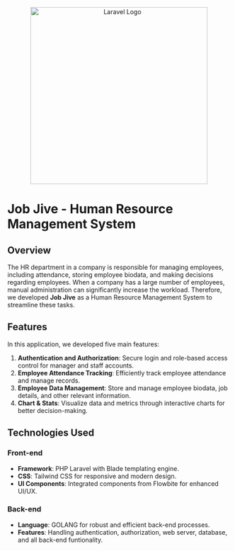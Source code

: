 <p align="center"><a href="https://laravel.com" target="_blank"><img src="https://raw.githubusercontent.com/laravel/art/master/logo-lockup/5%20SVG/2%20CMYK/1%20Full%20Color/laravel-logolockup-cmyk-red.svg" width="400" alt="Laravel Logo"></a></p>

# Job Jive - Human Resource Management System

## Overview

The HR department in a company is responsible for managing employees, including attendance, storing employee biodata, and making decisions regarding employees. When a company has a large number of employees, manual administration can significantly increase the workload. Therefore, we developed **Job Jive** as a Human Resource Management System to streamline these tasks.

## Features

In this application, we developed five main features:

1. **Authentication and Authorization**: Secure login and role-based access control for manager and staff accounts.
2. **Employee Attendance Tracking**: Efficiently track employee attendance and manage records.
4. **Employee Data Management**: Store and manage employee biodata, job details, and other relevant information.
5. **Chart & Stats**: Visualize data and metrics through interactive charts for better decision-making.

## Technologies Used

### Front-end

- **Framework**: PHP Laravel with Blade templating engine.
- **CSS**: Tailwind CSS for responsive and modern design.
- **UI Components**: Integrated components from Flowbite for enhanced UI/UX.

### Back-end

- **Language**: GOLANG for robust and efficient back-end processes.
- **Features**: Handling authentication, authorization, web server, database, and all back-end funtionality.